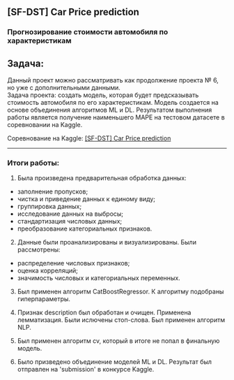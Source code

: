 ﻿## [SF-DST] Car Price prediction<br>
### Прогнозирование стоимости автомобиля по характеристикам <br>

## Задача:

Данный проект можно рассматривать как продолжение проекта № 6, но уже с дополнительными данными. <br>
Задача проекта: создать модель, которая будет предсказывать стоимость автомобиля по его характеристикам. 
Модель создается на основе объединения алгоритмов ML и DL. 
Результатом выполнения работы является получение наименьшего MAPE на тестовом датасете в соревновании на Kaggle.

Соревнование на Kaggle: [[SF-DST] Car Price prediction](https://www.kaggle.com/c/sf-dst-car-price-prediction-part2)

***

### Итоги работы:


1) Была произведена предварительная обработка данных:
- заполнение пропусков;
- чистка и приведение данных к единому виду;
- группировка данных;
- исследование данных на выбросы;
- стандартизация числовых данных;
- преобразование категориальных признаков.

2) Данные были проанализированы и визуализированы. Были рассмотрены:
- распределение числовых признаков;
- оценка корреляций;
- значимость числовых и категориальных переменных.

3) Был применен алгоритм CatBoostRegressor. К алгоритму подобраны гиперпараметры.

4) Признак description был обработан и очищен. Применена лемматизация. Были ислючены стоп-слова. Был применен алгоритм NLP.

5) Был применен алгоритм cv, который в итоге не попал в финальную модель.

6) Было призведено объединение моделей ML и DL. Результат был отправлен на 'submission' в конкурсе Kaggle.
